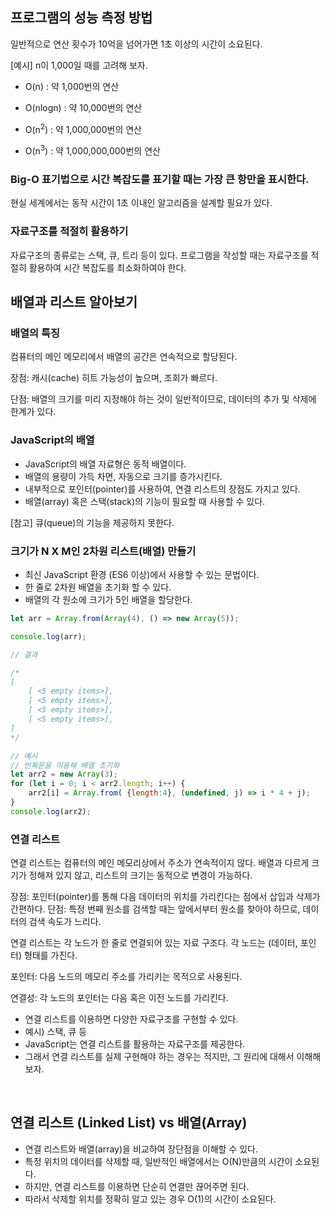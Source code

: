 ## 프로그램의 성능 측정 방법 

일반적으로 연산 횟수가 10억을 넘어가면 1초 이상의 시간이 소요된다. 

[예시] n이 1,000일 때를 고려해 보자.

- O(n) : 약 1,000번의 연산

- O(nlogn) : 약 10,000번의 연산

- O(n<sup>2</sup>) : 약 1,000,000번의 연산

- O(n<sup>3</sup>) : 약 1,000,000,000번의 연산 

###  Big-O 표기법으로 시간 복잡도를 표기할 때는 가장 큰 항만을 표시한다. 
현실 세계에서는 동작 시간이 1초 이내인 알고리즘을 설계할 필요가 있다.

### 자료구조를 적절히 활용하기
자료구조의 종류로는 스택, 큐, 트리 등이 있다.
프로그램을 작성할 때는 자료구조를 적절히 활용하여 시간 복잡도를 최소화하여야 한다. 

## 배열과 리스트 알아보기 

### 배열의 특징
컴퓨터의 메인 메모리에서 배열의 공간은 연속적으로 할당된다.

장점: 캐시(cache) 히트 가능성이 높으며, 조회가 빠르다.

단점: 배열의 크기를 미리 지정해야 하는 것이 일반적이므로, 데이터의 추가 및 삭제에 한계가 있다. 

### JavaScript의 배열
- JavaScript의 배열 자료형은 동적 배열이다.
- 배열의 용량이 가득 차면, 자동으로 크기를 증가시킨다.
- 내부적으로 포인터(pointer)를 사용하여, 연결 리스트의 장점도 가지고 있다.
- 배열(array) 혹은 스택(stack)의 기능이 필요할 때 사용할 수 있다.
  
[참고] 큐(queue)의 기능을 제공하지 못한다. 

### 크기가 N X M인 2차원 리스트(배열) 만들기
- 최신 JavaScript 환경 (ES6 이상)에서 사용할 수 있는 문법이다.
- 한 줄로 2차원 배열을 초기화 할 수 있다. 
- 배열의 각 원소에 크기가 5인 배열을 할당한다.

```javascript
let arr = Array.from(Array(4), () => new Array(5));

console.log(arr);

// 결과 

/*
[
    [ <5 empty items>],
    [ <5 empty items>],
    [ <5 empty items>],
    [ <5 empty items>],
]
*/

// 예시 
// 반복문을 이용해 배열 초기화
let arr2 = new Array(3);
for (let i = 0; i < arr2.length; i++) {
    arr2[i] = Array.from( {length:4}, (undefined, j) => i * 4 + j);
}
console.log(arr2);

```

### 연결 리스트
연결 리스트는 컴퓨터의 메인 메모리상에서 주소가 연속적이지 않다.
배열과 다르게 크기가 정해져 있지 않고, 리스트의 크기는 동적으로 변경이 가능하다.

장점: 포인터(pointer)를 통해 다음 데이터의 위치를 가리킨다는 점에서 삽입과 삭제가 간편하다. 
단점: 특정 번째 원소를 검색할 때는 앞에서부터 원소를 찾아야 하므로, 데이터의 검색 속도가 느리다. 

연결 리스트는 각 노드가 한 줄로 연결되어 있는 자료 구조다.
각 노드는 (데이터, 포인터) 형태를 가진다.

포인터: 다음 노드의 메모리 주소를 가리키는 목적으로 사용된다. 

연결성: 각 노드의 포인터는 다음 혹은 이전 노드를 가리킨다. 

- 연결 리스트를 이용하면 다양한 자료구조를 구현할 수 있다. 
- 예시) 스택, 큐 등
- JavaScript는 연결 리스트를 활용하는 자료구조를 제공한다.
- 그래서 연결 리스트를 실제 구현해야 하는 경우는 적지만, 그 원리에 대해서 이해해 보자. 

<br>

## 연결 리스트 (Linked List) vs 배열(Array) 
- 연결 리스트와 배열(array)을 비교하여 장단점을 이해할 수 있다.
- 특정 위치의 데이터를 삭제할 때, 일반적인 배열에서는 O(N)만큼의 시간이 소요된다.
- 하지만, 연결 리스트를 이용하면 단순히 연결만 끊어주면 된다.
- 따라서 삭제할 위치를 정확히 알고 있는 경우 O(1)의 시간이 소요된다. 